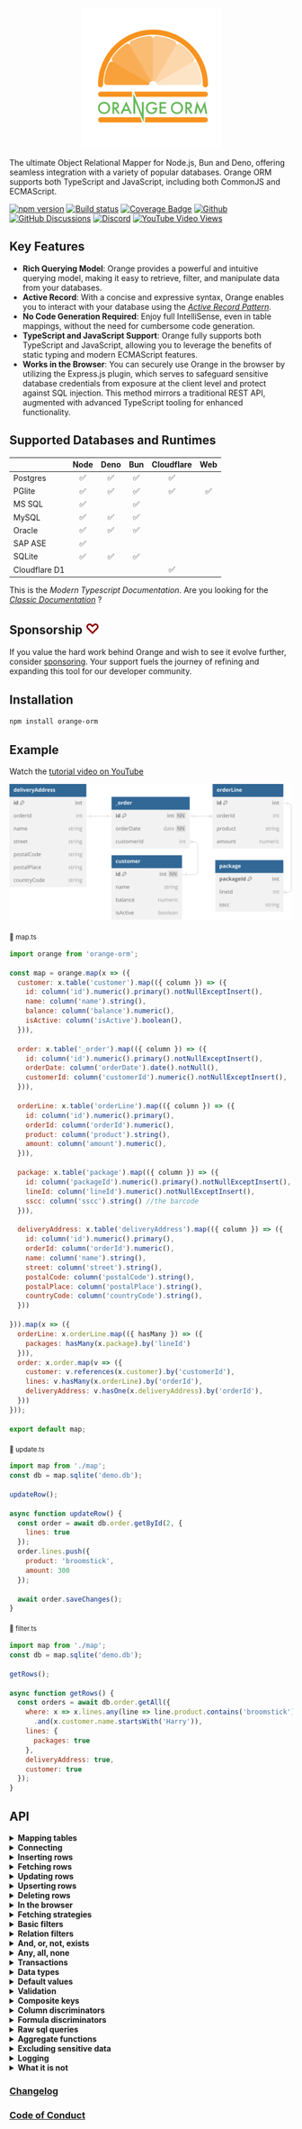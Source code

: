 <div align="center">
<img src="./docs/orange.svg" alt="Orange ORM Logo" width="250"/>
</div>

The ultimate Object Relational Mapper for Node.js, Bun and Deno, offering seamless integration with a variety of popular databases. Orange ORM supports both TypeScript and JavaScript, including both CommonJS and ECMAScript.  

[![npm version](https://img.shields.io/npm/v/orange-orm.svg?style=flat-square)](https://www.npmjs.org/package/orange-orm)
[![Build status](https://github.com/alfateam/orange-orm/actions/workflows/ci.yml/badge.svg?branch=master)](https://github.com/alfateam/orange-orm/actions)
[![Coverage Badge](https://img.shields.io/endpoint?url=https://gist.githubusercontent.com/lroal/1a69422f03da7f8155cf94fe66022452/raw/rdb__heads_master.json)](https://github.com/alfateam/orange-orm/actions)
[![Github](https://img.shields.io/endpoint?url=https://gist.githubusercontent.com/lroal/1ccb2b79abbe0258d636e9b5e4630a1a/raw/rdb__heads_master.json)](https://github.com/alfateam/orange-orm)
[![GitHub Discussions](https://img.shields.io/github/discussions/alfateam/orange-orm)](https://github.com/alfateam/orange-orm/discussions)
[![Discord](https://badgen.net/discord/online-members/QjuEgvQXzd?icon=discord&label=Discord)](https://discord.gg/QjuEgvQXzd)
[![YouTube Video Views](https://img.shields.io/youtube/views/1IwwjPr2lMs)](https://youtu.be/1IwwjPr2lMs)



## Key Features 

- **Rich Querying Model**: Orange provides a powerful and intuitive querying model, making it easy to retrieve, filter, and manipulate data from your databases.
- **Active Record**: With a concise and expressive syntax, Orange enables you to interact with your database using the [*Active Record Pattern*](https://en.wikipedia.org/wiki/Active_record_pattern).
- **No Code Generation Required**: Enjoy full IntelliSense, even in table mappings, without the need for cumbersome code generation.
- **TypeScript and JavaScript Support**: Orange fully supports both TypeScript and JavaScript, allowing you to leverage the benefits of static typing and modern ECMAScript features.
- **Works in the Browser**: You can securely use Orange in the browser by utilizing the Express.js plugin, which serves to safeguard sensitive database credentials from exposure at the client level and protect against SQL injection. This method mirrors a traditional REST API, augmented with advanced TypeScript tooling for enhanced functionality.

## Supported Databases and Runtimes
|               | Node | Deno | Bun |Cloudflare | Web |
| ------------- | :-----: | :-----: | :-----: | :-----: | :-----: | 
| Postgres      | ✅ | ✅ | ✅ | ✅|
| PGlite      | ✅ | ✅ | ✅ | ✅ | ✅
| MS SQL        | ✅ |  | ✅ | |
| MySQL         | ✅ | ✅ | ✅ || 
| Oracle        | ✅ | ✅ | ✅ | |
| SAP ASE       | ✅ |  |  | |
| SQLite        | ✅ | ✅ | ✅ | |
| Cloudflare D1 |  |  |  | ✅|

This is the _Modern Typescript Documentation_. Are you looking for the [_Classic Documentation_](https://github.com/alfateam/orange-orm/blob/master/docs/docs.md) ?

## Sponsorship <span style="font-size: larger; color: darkred;">♡</span>
If you value the hard work behind Orange and wish to see it evolve further, consider [sponsoring](https://github.com/sponsors/lroal). Your support fuels the journey of refining and expanding this tool for our developer community.

## Installation

```bash
npm install orange-orm
```  

## Example
Watch the [tutorial video on YouTube](https://youtu.be/1IwwjPr2lMs)

![Relations diagram](./docs/diagram.svg)  

<sub>📄 map.ts</sub>
```javascript
import orange from 'orange-orm';

const map = orange.map(x => ({
  customer: x.table('customer').map(({ column }) => ({
    id: column('id').numeric().primary().notNullExceptInsert(),
    name: column('name').string(),
    balance: column('balance').numeric(),
    isActive: column('isActive').boolean(),
  })),

  order: x.table('_order').map(({ column }) => ({
    id: column('id').numeric().primary().notNullExceptInsert(),
    orderDate: column('orderDate').date().notNull(),
    customerId: column('customerId').numeric().notNullExceptInsert(),
  })),

  orderLine: x.table('orderLine').map(({ column }) => ({
    id: column('id').numeric().primary(),
    orderId: column('orderId').numeric(),
    product: column('product').string(),
    amount: column('amount').numeric(),
  })),

  package: x.table('package').map(({ column }) => ({
    id: column('packageId').numeric().primary().notNullExceptInsert(),
    lineId: column('lineId').numeric().notNullExceptInsert(),
    sscc: column('sscc').string() //the barcode
  })),

  deliveryAddress: x.table('deliveryAddress').map(({ column }) => ({
    id: column('id').numeric().primary(),
    orderId: column('orderId').numeric(),
    name: column('name').string(),
    street: column('street').string(),
    postalCode: column('postalCode').string(),
    postalPlace: column('postalPlace').string(),
    countryCode: column('countryCode').string(),
  }))

})).map(x => ({
  orderLine: x.orderLine.map(({ hasMany }) => ({
    packages: hasMany(x.package).by('lineId')
  })),
  order: x.order.map(v => ({
    customer: v.references(x.customer).by('customerId'),
    lines: v.hasMany(x.orderLine).by('orderId'),
    deliveryAddress: v.hasOne(x.deliveryAddress).by('orderId'),
  }))
}));

export default map;
```  
<sub>📄 update.ts</sub>

```javascript
import map from './map';
const db = map.sqlite('demo.db');

updateRow();

async function updateRow() {
  const order = await db.order.getById(2, {
    lines: true
  });
  order.lines.push({
    product: 'broomstick',
    amount: 300
  });

  await order.saveChanges();
}

```
<sub>📄 filter.ts</sub>

```javascript
import map from './map';
const db = map.sqlite('demo.db');

getRows();

async function getRows() {
  const orders = await db.order.getAll({
    where: x => x.lines.any(line => line.product.contains('broomstick'))
      .and(x.customer.name.startsWith('Harry')),
    lines: {
      packages: true
    },
    deliveryAddress: true,    
    customer: true
  });  
}

```

## API 

<details id="table-mapping"><summary><strong>Mapping tables</strong></summary>
<p>To define a mapping, you employ the <strong><i>map()</i></strong> method, linking your tables and columns to corresponding object properties. You provide a callback function that engages with a parameter representing a database table.

Each column within your database table is designated by using the <strong><i>column()</i></strong> method, in which you specify its name. This action generates a reference to a column object that enables you to articulate further column properties like its data type or if it serves as a primary key.

Relationships between tables can also be outlined. By using methods like <strong><i>hasOne</i></strong>, <strong><i>hasMany</i></strong>, and <strong><i>references</i></strong>, you can establish connections that reflect the relationships in your data schema. In the example below, an 'order' is linked to a 'customer' reference, a 'deliveryAddress', and multiple 'lines'. The hasMany and hasOne relations represents ownership - the tables 'deliveryAddress' and 'orderLine' are owned by the 'order' table, and therefore, they contain the 'orderId' column referring to their parent table, which is 'order'. The similar relationship exists between orderLine and package - hence the packages are owned by the orderLine. Conversely, the customer table is independent and can exist without any knowledge of the 'order' table. Therefore we say that the order table <i>references</i> the customer table - necessitating the existence of a 'customerId' column in the 'order' table.</p>

<sub>📄 map.ts</sub>
```javascript
import orange from 'orange-orm';

const map = orange.map(x => ({
  customer: x.table('customer').map(({ column }) => ({
    id: column('id').numeric().primary().notNullExceptInsert(),
    name: column('name').string(),
    balance: column('balance').numeric(),
    isActive: column('isActive').boolean(),
  })),

  order: x.table('_order').map(({ column }) => ({
    id: column('id').numeric().primary().notNullExceptInsert(),
    orderDate: column('orderDate').date().notNull(),
    customerId: column('customerId').numeric().notNullExceptInsert(),
  })),

  orderLine: x.table('orderLine').map(({ column }) => ({
    id: column('id').numeric().primary(),
    orderId: column('orderId').numeric(),
    product: column('product').string(),
  })),

  package: x.table('package').map(({ column }) => ({
    id: column('packageId').numeric().primary().notNullExceptInsert(),
    lineId: column('lineId').numeric().notNullExceptInsert(),
    sscc: column('sscc').string() //the barcode
  })),

  deliveryAddress: x.table('deliveryAddress').map(({ column }) => ({
    id: column('id').numeric().primary(),
    orderId: column('orderId').numeric(),
    name: column('name').string(),
    street: column('street').string(),
    postalCode: column('postalCode').string(),
    postalPlace: column('postalPlace').string(),
    countryCode: column('countryCode').string(),
  }))

})).map(x => ({
  orderLine: x.orderLine.map(({ hasMany }) => ({
    packages: hasMany(x.package).by('lineId')
  })),
  order: x.order.map(({ hasOne, hasMany, references }) => ({
    customer: references(x.customer).by('customerId'),
    deliveryAddress: hasOne(x.deliveryAddress).by('orderId'),
    lines: hasMany(x.orderLine).by('orderId')
  }))
}));

export default map;
```
The init.ts script resets our SQLite database. It's worth noting that SQLite databases are represented as single files, which makes them wonderfully straightforward to manage.

At the start of the script, we import our database mapping from the map.ts file. This gives us access to the db object, which we'll use to interact with our SQLite database.

Then, we define a SQL string. This string outlines the structure of our SQLite database. It first specifies to drop existing tables named 'deliveryAddress', 'package', 'orderLine', '_order', and 'customer' if they exist. This ensures we have a clean slate. Then, it dictates how to create these tables anew with the necessary columns and constraints.

Because of a peculiarity in SQLite, which only allows one statement execution at a time, we split this SQL string into separate statements. We do this using the split() method, which breaks up the string at every semicolon.  

<sub>📄 init.ts</sub>
```javascript
import map from './map';
const db = map.sqlite('demo.db');

const sql = `DROP TABLE IF EXISTS deliveryAddress;
DROP TABLE IF EXISTS package;
DROP TABLE IF EXISTS orderLine;
DROP TABLE IF EXISTS _order;
DROP TABLE IF EXISTS customer;

CREATE TABLE customer (
    id INTEGER PRIMARY KEY,
    name TEXT,
    balance NUMERIC,
    isActive INTEGER
);

CREATE TABLE _order (
    id INTEGER PRIMARY KEY,
    orderDate TEXT,
    customerId INTEGER REFERENCES customer
);

CREATE TABLE orderLine (
    id INTEGER PRIMARY KEY,
    orderId INTEGER REFERENCES _order,
    product TEXT,
    amount NUMERIC(10,2)
);

CREATE TABLE package (
    packageId INTEGER PRIMARY KEY,
    lineId INTEGER REFERENCES orderLine,
    sscc TEXT
);

CREATE TABLE deliveryAddress (
    id INTEGER PRIMARY KEY,
    orderId INTEGER REFERENCES _order,
    name TEXT, 
    street TEXT,
    postalCode TEXT,
    postalPlace TEXT,
    countryCode TEXT
)
`;


async function init() {
  const statements = sql.split(';');
  for (let i = 0; i < statements.length; i++) {
    await db.query(statements[i]);
  }
}
export default init;
```
In SQLite, columns with the INTEGER PRIMARY KEY attribute are designed to autoincrement by default. This means that each time a new record is inserted into the table, SQLite automatically produces a numeric key for the id column that is one greater than the largest existing key. This mechanism is particularly handy when you want to create unique identifiers for your table rows without manually entering each id.
</details>

<details><summary><strong>Connecting</strong></summary>

__SQLite__  
When running **Node.js 21 and earlier**, you need to install the `sqlite3` dependency.  
When running Node.js 22 and later, Bun, or Deno,  you don't need it as it is built-in.  
```bash
npm install sqlite3
```  

```javascript
import map from './map';
const db = map.sqlite('demo.db');
// … use the database …

// IMPORTANT for serverless functions:
await db.close();           // closes the client connection
```
__With connection pool__
```bash
npm install sqlite3
```  
```javascript
import map from './map';
const db = map.sqlite('demo.db', { size: 10 });
// … use the pool …

// IMPORTANT for serverless functions:
await pool.close();         // closes all pooled connections
```
__Why close ?__  
In serverless environments (e.g. AWS Lambda, Vercel, Cloudflare Workers) execution contexts are frequently frozen and resumed. Explicitly closing the client or pool ensures that file handles are released promptly and prevents “database locked” errors between invocations.  

__From the browser__  
You can securely use Orange from the browser by utilizing the Express plugin, which serves to safeguard sensitive database credentials from exposure at the client level. This technique bypasses the need to transmit raw SQL queries directly from the client to the server. Instead, it logs method calls initiated by the client, which are later replayed and authenticated on the server. This not only reinforces security by preventing the disclosure of raw SQL queries on the client side but also facilitates a smoother operation. Essentially, this method mirrors a traditional REST API, augmented with advanced TypeScript tooling for enhanced functionality. You can read more about it in the section called [In the browser](#user-content-in-the-browser)  
<sub>📄 server.ts</sub>
```javascript
import map from './map';
import { json } from 'body-parser';
import express from 'express';
import cors from 'cors';

const db = map.sqlite('demo.db');

express().disable('x-powered-by')
  .use(json({ limit: '100mb' }))
  .use(cors())
  //for demonstrational purposes, authentication middleware is not shown here.
  .use('/orange', db.express())
  .listen(3000, () => console.log('Example app listening on port 3000!'));
```

<sub>📄 browser.ts</sub>
```javascript
import map from './map';

const db = map.http('http://localhost:3000/orange');
```

__MySQL__
```bash
$ npm install mysql2
```  
```javascript
import map from './map';
const db = map.mysql('mysql://test:test@mysql/test');
```


__MS SQL__
```bash
npm install tedious
```  
```javascript
import map from './map';
const db = map.mssql({
          server: 'mssql',
          options: {
            encrypt: false,
            database: 'test'
          },
          authentication: {
            type: 'default',
            options: {
              userName: 'sa',
              password: 'P@assword123',
            }
          }
        });
```

__PostgreSQL__  
With Bun, you don't need to install the `pg` package as PostgreSQL support is built-in.
```bash
npm install pg
```  
```javascript
import map from './map';
const db = map.postgres('postgres://postgres:postgres@postgres/postgres');
```
With schema
```javascript
import map from './map';
const db = map.postgres('postgres://postgres:postgres@postgres/postgres?search_path=custom');
```
__PGlite__  
```bash
npm install @electric-sql/pglite
```  
In this example we use the in-memory Postgres.  
Read more about [PGLite connection configs](https://pglite.dev/docs/).  
```javascript
import map from './map';
const db = map.pglite( /* config? : PGliteOptions */);
```
__Cloudflare D1__  
<sub>📄 wrangler.toml</sub>  
```toml
name = "d1-tutorial"
main = "src/index.ts"
compatibility_date = "2025-02-04"

# Bind a D1 database. D1 is Cloudflare’s native serverless SQL database.
# Docs: https://developers.cloudflare.com/workers/wrangler/configuration/#d1-databases
[[d1_databases]]
binding = "DB"
database_name = "<your-name-for-the-database>"
database_id = "<your-guid-for-the-database>"
```

<sub>📄 src/index.ts</sub>  
```javascript
import map from './map';

export interface Env {
  // Must match the binding name in wrangler.toml  
  DB: D1Database;
}

export default {
  async fetch(request, env): Promise<Response> {
    const db = map.d1(env.DB);
    const customers = await db.customer.getAll();
    return Response.json(customers);
  },
} satisfies ExportedHandler<Env>;
```
__Oracle__
```bash
npm install oracledb
```  
```javascript
import map from './map';
const db = map.oracle({
  user: 'sys',
  password: 'P@assword123',
  connectString: 'oracle/XE',
  privilege: 2
});
```
__SAP Adaptive Server__  
Even though msnodesqlv8 was developed for MS SQL, it also works for SAP ASE as it is ODBC compliant.  
```bash
npm install msnodesqlv8
```  
```javascript
import { fileURLToPath } from 'url';
import { dirname } from 'path';
import map from './map';

const __filename = fileURLToPath(import.meta.url);
const __dirname = dirname(__filename);
//download odbc driver from sap web pages
const db = map.sap(`Driver=${__dirname}/libsybdrvodb.so;SERVER=sapase;Port=5000;UID=sa;PWD=sybase;DATABASE=test`);

```

</details>

<details id="inserting-rows"><summary><strong>Inserting rows</strong></summary>

<p>In the code below, we initially import the table-mapping feature "map.ts" and the setup script "init.ts", both of which were defined in the preceding step. The setup script executes a raw query that creates the necessary tables. Subsequently, we insert two customers, named "George" and "Harry", into the customer table, and this is achieved through calling "db.customer.insert".

Next, we insert an array of two orders in the order table. Each order contains an orderDate, customer information, deliveryAddress, and lines for the order items. We use the customer constants "george" and "harry" from previous inserts. Observe that we don't pass in any primary keys. This is because all tables here have autoincremental keys. The second argument to "db.order.insert" specifies a fetching strategy. This fetching strategy plays a critical role in determining the depth of the data retrieved from the database after insertion. The fetching strategy specifies which associated data should be retrieved and included in the resulting orders object. In this case, the fetching strategy instructs the database to retrieve the customer, deliveryAddress, and lines for each order.

Without a fetching strategy, "db.order.insert" would only return the root level of each order. In that case you would only get the id, orderDate, and customerId for each order.</p>

```javascript
import map from './map';
const db = map.sqlite('demo.db');
import init from './init';

insertRows();

async function insertRows() {
  await init();

  const george = await db.customer.insert({
    name: 'George',
    balance: 177,
    isActive: true
  });

  const harry = await db.customer.insert({
    name: 'Harry',
    balance: 200,
    isActive: true
  });

  const orders = await db.order.insert([
    {
      orderDate: new Date(2022, 0, 11, 9, 24, 47),
      customer: george,
      deliveryAddress: {
        name: 'George',
        street: 'Node street 1',
        postalCode: '7059',
        postalPlace: 'Jakobsli',
        countryCode: 'NO'
      },
      lines: [
        { product: 'Bicycle', amount: 250 },
        { product: 'Small guitar', amount: 150 }
      ]
    },
    {
      customer: harry,
      orderDate: new Date(2021, 0, 11, 12, 22, 45),
      deliveryAddress: {
        name: 'Harry Potter',
        street: '4 Privet Drive, Little Whinging',
        postalCode: 'GU4',
        postalPlace: 'Surrey',
        countryCode: 'UK'
      },
      lines: [
        { product: 'Magic wand', amount: 300 }
      ]
    }
  ], {customer: true, deliveryAddress: true, lines: true}); //fetching strategy
}
```

__Conflict resolution__  
By default, the strategy for inserting rows is set to an optimistic approach. In this case, if a row is being inserted with an already existing primary key, the database raises an exception.

Currently, there are three concurrency strategies:
- <strong>`optimistic`</strong> Raises an exception if another row was already inserted on that primary key.
- <strong>`overwrite`</strong> Overwrites the property, regardless of changes by others.
- <strong>`skipOnConflict`</strong> Silently avoids updating the property if another user has modified it in the interim.

The <strong>concurrency</strong> option can be set either for the whole table or individually for each column. In the example below, we've set the concurrency strategy on <strong>vendor</strong> table to <strong>overwrite</strong> except for the column <strong>balance</strong> which uses the <strong>skipOnConflict</strong> strategy.  In this particular case, a row with <strong>id: 1</strong> already exists, the <strong>name</strong> and <strong>isActive</strong> fields will be overwritten, but the balance will remain the same as in the original record, demonstrating the effectiveness of combining multiple <strong>concurrency</strong> strategies.

```javascript
import map from './map';
const db = map.sqlite('demo.db');

insertRows();

async function insertRows() {

  db2 = db({
    vendor: {
      balance: {
        concurrency: 'skipOnConflict'
      },
      concurrency: 'overwrite'
    }
  });

  await db2.vendor.insert({
    id: 1,
    name: 'John',
    balance: 100,
    isActive: true
  });

  //this will overwrite all fields but balance
  const george = await db2.vendor.insert({
    id: 1,
    name: 'George',
    balance: 177,
        isActive: false
  });
  console.dir(george, {depth: Infinity});
  // {
  //   id: 1,
  //   name: 'George',
  //   balance: 100,
  //   isActive: false
  // }
}
```

</details>

<details><summary><strong>Fetching rows</strong></summary>
<p>Orange has a rich querying model. As you navigate through, you'll learn about the various methods available to retrieve data from your tables, whether you want to fetch all rows, many rows with specific criteria, or a single row based on a primary key.  

The fetching strategy in Orange is optional, and its use is influenced by your specific needs. You can define the fetching strategy either on the table level or the column level. This granularity gives you the freedom to decide how much related data you want to pull along with your primary request.</p>

__All rows__

```javascript
import map from './map';
const db = map.sqlite('demo.db');

getRows();

async function getRows() {
  const orders = await db.order.getAll({
    customer: true, 
    deliveryAddress: true, 
    lines: {
      packages: true
    }
  });
}
```
__Limit, offset and order by__  
This script demonstrates how to fetch orders with customer, lines, packages and deliveryAddress, limiting the results to 10, skipping the first row, and sorting the data based on the orderDate in descending order followed by id. The lines are sorted by product.  

```javascript
import map from './map';
const db = map.sqlite('demo.db');

getRows();

async function getRows() {
  const orders = await db.order.getAll({
    offset: 1,
    orderBy: ['orderDate desc', 'id'],
    limit: 10,
    customer: true, 
    deliveryAddress: true, 
    lines: {
      packages: true,
      orderBy: 'product'
    },
  });
}
```
<a name="aggregate-results">  </a>
__With aggregated results__  
You can count records and aggregate numerical columns. 
The following operators are supported:
- count
- sum
- min 
- max  
- avg  

You can also elevate associated data to a parent level for easier access. In the example below, <i>balance</i> of the customer is elevated to the root level.

```javascript
import map from './map';
const db = map.sqlite('demo.db');

getRows();

async function getRows() {
  const orders = await db.order.getAll({
    numberOfLines: x => x.count(x => x.lines.id),
    totalAmount: x => x.sum(x => lines.amount),
    balance: x => x.customer.balance
  });
}
```

__Many rows filtered__

```javascript
import map from './map';
const db = map.sqlite('demo.db');

getRows();

async function getRows() {
  const orders = await db.order.getAll({
    where: x => x.lines.any(line => line.product.contains('i'))
      .and(x.customer.balance.greaterThan(180)),
    customer: true, 
    deliveryAddress: true, 
    lines: true
  });
}
```
You can also use the alternative syntax for the `where-filter`. This way, the filter can be constructed independently from the fetching strategy. Keep in mind that you must use the `getMany` method instead of the `getAll` method.  
It is also possible to combine `where-filter` with the independent filter when using the `getMany` method.  
```javascript
async function getRows() {
  const filter = db.order.lines.any(line => line.product.contains('i'))
                 .and(db.order.customer.balance.greaterThan(180));
  const orders = await db.order.getMany(filter, {
    //where: x => ... can be combined as well
    customer: true, 
    deliveryAddress: true, 
    lines: true
  });
}
```

__Single row filtered__

```javascript
import map from './map';
const db = map.sqlite('demo.db');

getRows();

async function getRows() {
  const order = await db.order.getOne(undefined /* optional filter */, {
    where: x => x.customer(customer => customer.isActive.eq(true)
                 .and(customer.startsWith('Harr'))),
    customer: true, 
    deliveryAddress: true, 
    lines: true
  });
}
```
You can use also the alternative syntax for the `where-filter`. This way, the filter can be constructed independently from the fetching strategy.    
It is also possible to combine `where-filter` with the independent filter when using the `getOne` method.  
```javascript
async function getRows() {
  const filter = db.order.customer(customer => customer.isActive.eq(true)
                 .and(customer.startsWith('Harr')));
                 //equivalent, but creates slighly different sql:
                 // const filter = db.order.customer.isActive.eq(true).and(db.order.customer.startsWith('Harr'));
  const order = await db.order.getOne(filter, {
    customer: true, 
    deliveryAddress: true, 
    lines: true
  });
}
```

__Single row by primary key__

```javascript
import map from './map';
const db = map.sqlite('demo.db');

getRows();

async function getRows() {
  const order = await db.order.getById(1, {
    customer: true, 
    deliveryAddress: true, 
    lines: true
  });
}
```

__Many rows by primary key__

```javascript
import map from './map';
const db = map.sqlite('demo.db');

getRows();

async function getRows() {
  const orders = await db.order.getMany([
      {id: 1},
      {id: 2}
    ], 
    {
      customer: true, 
      deliveryAddress: true, 
      lines: true
  });
}
```
</details>  

<details id="updating-rows"><summary><strong>Updating rows</strong></summary>
<p>To update rows, modify the property values and invoke the method <strong><i>saveChanges()</i></strong>. The function updates only the modified columns, not the entire row. Rows in child relations can also be updated as long as the parent order <i>owns</i> the child tables. In our illustration, the <strong>order</strong> table owns both the <strong>deliveryAddress</strong> and the <strong>lines</strong> tables because they're part of a <i>hasOne/hasMany relationship</i>. Contrastingly, the <strong>customer</strong> is part of a <i>reference relationship</i> and thus can't be updated here. But you can detach the reference to the customer by assigning it to null or undefined. (Setting order.customerId to null or undefined achieves the same result.)</p>

__Updating a single row__

```javascript
import map from './map';
const db = map.sqlite('demo.db');

update();

async function update() {
  const order = await db.order.getById(1, {
    customer: true, 
    deliveryAddress: true, 
    lines: true
  });

  order.orderDate = new Date();
  order.deliveryAddress = null;
  order.lines.push({product: 'Cloak of invisibility', amount: 600});

  await order.saveChanges();
}
```
__Updating many rows__

```javascript
import map from './map';
const db = map.sqlite('demo.db');

update();

async function update() {
  let orders = await db.order.getAll({
    orderBy: 'id',
    lines: true, 
    deliveryAddress: true, 
    customer: true
  });

  orders[0].orderDate = new Date();
  orders[0].deliveryAddress.street = 'Node street 2';
  orders[0].lines[1].product = 'Big guitar';

  orders[1].orderDate = '2023-07-14T12:00:00'; //iso-string is allowed
  orders[1].deliveryAddress = null;
  orders[1].customer = null;
  orders[1].lines.push({product: 'Cloak of invisibility', amount: 600});

  await orders.saveChanges();
}
```
__Selective updates__  
The update method is ideal for updating specific columns and relationships across one or multiple rows. You must provide a where filter to specify which rows to target. If you include a fetching strategy, the affected rows and their related data will be returned; otherwise, no data is returned.

```javascript
import map from './map';
const db = map.sqlite('demo.db');

update();

async function update() {

  const propsToBeModified = {
    orderDate: new Date(),
    customerId: 2,
    lines: [
      { id: 1, product: 'Bicycle', amount: 250 }, //already existing line
      { id: 2, product: 'Small guitar', amount: 150 }, //already existing line
      { product: 'Piano', amount: 800 } //the new line to be inserted
    ]
  };

  const strategy = {customer: true, deliveryAddress: true, lines: true};
  const orders = await db.order.update(propsToBeModified, { where: x => x.id.eq(1) }, strategy);
}
```
__Replacing a row from JSON__  
The replace method is suitable when a complete overwrite is required from a JSON object - typically in a REST API. However, it's important to consider that this method replaces the entire row and it's children, which might not always be desirable in a multi-user environment.

```javascript
import map from './map';
const db = map.sqlite('demo.db');

replace();

async function replace() {

  const modified = {
    id: 1,
    orderDate: '2023-07-14T12:00:00',
    customer: {
      id: 2
    },
    deliveryAddress: {
      name: 'Roger', //modified name
      street: 'Node street 1',
      postalCode: '7059',
      postalPlace: 'Jakobsli',
      countryCode: 'NO'
    },
    lines: [
      { id: 1, product: 'Bicycle', amount: 250 },
      { id: 2, product: 'Small guitar', amount: 150 },
      { product: 'Piano', amount: 800 } //the new line to be inserted
    ]
  };

  const order = await db.order.replace(modified, {customer: true, deliveryAddress: true, lines: true});
}
```
__Partially updating from JSON__  
 The updateChanges method applies a partial update based on difference between original and modified row. It is often preferable because it minimizes the risk of unintentionally overwriting data that may have been altered by other users in the meantime. To do so, you need to pass in the original row object before modification as well.

```javascript
import map from './map';
const db = map.sqlite('demo.db');

update();

async function update() {

  const original = {
    id: 1,
    orderDate: '2023-07-14T12:00:00',
    customer: {
      id: 2
    },
    deliveryAddress: {
      id: 1,
      name: 'George',
      street: 'Node street 1',
      postalCode: '7059',
      postalPlace: 'Jakobsli',
      countryCode: 'NO'
    },
    lines: [
      { id: 1, product: 'Bicycle', amount: 250 },
      { id: 2, product: 'Small guitar', amount: 150 }
    ]
  };

  const modified = JSON.parse(JSON.stringify(original));
  modified.deliveryAddress.name = 'Roger';
  modified.lines.push({ product: 'Piano', amount: 800 });

  const order = await db.order.updateChanges(modified, original, { customer: true, deliveryAddress: true, lines: true });
}
```
__Conflict resolution__  
Rows get updated using an <i id="conflicts">optimistic</i> concurrency approach by default. This means if a property being edited was meanwhile altered, an exception is raised, indicating the row was modified by a different user. You can change the concurrency strategy either at the table or column level.

Currently, there are three concurrency strategies:
- <strong>`optimistic`</strong> Raises an exception if another user changes the property during an update.
- <strong>`overwrite`</strong> Overwrites the property, regardless of changes by others.
- <strong>`skipOnConflict`</strong> Silently avoids updating the property if another user has modified it in the interim.

In the example below, we've set the concurrency strategy for orderDate to 'overwrite'. This implies that if other users modify orderDate while you're making changes, their updates will be overwritten.

```javascript
import map from './map';
const db = map.sqlite('demo.db');

update();

async function update() {
  const order = await db.order.getById(1, {
    customer: true, 
    deliveryAddress: true, 
    lines: true
  });

  order.orderDate = new Date();
  order.deliveryAddress = null;
  order.lines.push({product: 'Cloak of invisibility',  amount: 600});

  await order.saveChanges( {
    orderDate: {
      concurrency: 'overwrite'
  }});
}
```
</details>  

<details id="upserting-rows"><summary><strong>Upserting rows</strong></summary>
It is possible to perform 'upserts' by taking advantage of the 'overwrite' strategy.

Currently, there are three concurrency strategies:
- <strong>`optimistic`</strong> Raises an exception if another row was already inserted on that primary key.
- <strong>`overwrite`</strong> Overwrites the property, regardless of changes by others.
- <strong>`skipOnConflict`</strong> Silently avoids updating the property if another user has modified it in the interim.

The <strong>concurrency</strong> option can be set either for the whole table or individually for each column. In the example below, we've set the concurrency strategy on <strong>vendor</strong> table to <strong>overwrite</strong> except for the column <strong>balance</strong> which uses the <strong>skipOnConflict</strong> strategy.  In this particular case, a row with <strong>id: 1</strong> already exists, the <strong>name</strong> and <strong>isActive</strong> fields will be overwritten, but the balance will remain the same as in the original record, demonstrating the effectiveness of combining multiple <strong>concurrency</strong> strategies.

```javascript
import map from './map';
const db = map.sqlite('demo.db');

insertRows();

async function insertRows() {

  db2 = db({
    vendor: {
      balance: {
        concurrency: 'skipOnConflict'
      },
      concurrency: 'overwrite'
    }
  });

  await db2.vendor.insert({
    id: 1,
    name: 'John',
    balance: 100,
    isActive: true
  });

  //this will overwrite all fields but balance
  const george = await db2.vendor.insert({
    id: 1,
    name: 'George',
    balance: 177,
        isActive: false
  });
  console.dir(george, {depth: Infinity});
  // {
  //   id: 1,
  //   name: 'George',
  //   balance: 100,
  //   isActive: false
  // }
}
```

</details>


<details><summary><strong>Deleting rows</strong></summary>
<p>Rows in owner tables cascade deletes to their child tables. In essence, if a table has ownership over other tables through <strong><i>hasOne</i></strong> and <strong><i>hasMany</i></strong> relationships, removing a record from the parent table also removes its corresponding records in its child tables. This approach safeguards against leaving orphaned records and upholds data integrity. On the contrary, tables that are merely referenced, through <strong><i>reference relationships </i></strong> , remain unaffected upon deletions. For a deeper dive into these relationships and behaviors, refer to the section on <a href="#user-content-table-mapping">Mapping tables</a>.</p>

__Deleting a single row__
```javascript
import map from './map';
const db = map.sqlite('demo.db');

deleteRow();

async function deleteRow() {    
  const order = await db.order.getById(1);

  await order.delete();
  //will also delete deliveryAddress and lines
  //but not customer
}
```
__Deleting a row in an array__  
A common workflow involves retrieving multiple rows, followed by the need to delete a specific row from an array. This operation is straightforward to do with Orange, which allow for the updating, inserting, and deleting of multiple rows in a single transaction. To modify the array, simply add, update, or remove elements, and then invoke the saveChanges() method on the array to persist the changes.

```javascript
import map from './map';
const db = map.sqlite('demo.db');

updateInsertDelete();

async function updateInsertDelete() {    
  const orders = await db.order.getAll({
    customer: true, 
    deliveryAddress: true, 
    lines: true
  });

  //will add line to the first order
  orders[0].lines.push({
    product: 'secret weapon',
    amount: 355
  });
  
  //will delete second row
  orders.splice(1, 1);

  //will insert a new order with lines, deliveryAddress and set customerId
  orders.push({
    orderDate: new Date(2022, 0, 11, 9, 24, 47),
    customer: {
      id: 1
    },
    deliveryAddress: {
      name: 'George',
      street: 'Node street 1',
      postalCode: '7059',
      postalPlace: 'Jakobsli',
      countryCode: 'NO'
    },
    lines: [
      { product: 'Magic tent', amount: 349 }
    ]
  });

  await orders.saveChanges();

}
```

__Deleting many rows__

```javascript
import map from './map';
const db = map.sqlite('demo.db');

deleteRows();

async function deleteRows() {  
  let orders = await db.order.getAll({
    where: x => x.customer.name.eq('George')
  });

  await orders.delete();
}
```
__Deleting with concurrency__  
Concurrent operations can lead to conflicts. When you still want to proceed with the deletion regardless of potential interim changes, the 'overwrite' concurrency strategy can be used. This example demonstrates deleting rows even if the "delivery address" has been modified in the meantime. You can read more about concurrency strategies in <a href="#user-content-updating-rows">Updating rows</a>.   
```javascript
import map from './map';
const db = map.sqlite('demo.db');

deleteRows();

async function deleteRows() {
  let orders = await db.order.getAll({
    where: x => x.deliveryAddress.name.eq('George'),
    customer: true, 
    deliveryAddress: true, 
    lines: true
  });

  await orders.delete({
    deliveryAddress: {
      concurrency: 'overwrite'
    }
  });
}
```
__Batch delete__

When removing a large number of records based on a certain condition, batch deletion can be efficient.   

However, it's worth noting that batch deletes don't follow the cascade delete behavior by default. To achieve cascading in batch deletes, you must explicitly call the deleteCascade method.  

```javascript
import map from './map';
const db = map.sqlite('demo.db');

deleteRows();

async function deleteRows() {
  const filter = db.order.deliveryAddress.name.eq('George');
  await db.order.delete(filter);
}
```
__Batch delete cascade__

When deleting records, sometimes associated data in related tables also needs to be removed. This cascade delete helps maintain database integrity.  

```javascript
import map from './map';
const db = map.sqlite('demo.db');

deleteRows();

async function deleteRows() {
  const filter = db.order.deliveryAddress.name.eq('George');
  await db.order.deleteCascade(filter);
}
```
__Batch delete by primary key__

For efficiency, you can also delete records directly if you know their primary keys.  

```javascript
import map from './map';
const db = map.sqlite('demo.db');

deleteRows();

async function deleteRows() {
  db.customer.delete([{id: 1}, {id: 2}]);
}
```
</details>

<details id="in-the-browser"><summary><strong>In the browser</strong></summary>
<p>You can use <strong><i>Orange</i></strong> in the browser by using the adapter for Express. Instead of sending raw SQL queries from the client to the server, this approach records the method calls in the client. These method calls are then replayed at the server, ensuring a higher level of security by not exposing raw SQL on the client side.  
Raw sql queries, raw sql filters and transactions are disabled at the http client due to security reasons.  If you would like Orange to support other web frameworks, like nestJs, fastify, etc, please let me know.</p>

<sub>📄 server.ts</sub>
```javascript
import map from './map';
import { json } from 'body-parser';
import express from 'express';
import cors from 'cors';

const db = map.sqlite('demo.db');

express().disable('x-powered-by')
  .use(json({ limit: '100mb' }))
  .use(cors())
  //for demonstrational purposes, authentication middleware is not shown here.
  .use('/orange', db.express())
  .listen(3000, () => console.log('Example app listening on port 3000!'));
```

<sub>📄 browser.ts</sub>
```javascript
import map from './map';

const db = map.http('http://localhost:3000/orange');

updateRows();

async function updateRows() {
  const order = await db.order.getOne(undefined, {
    where: x => x.lines.any(line => line.product.startsWith('Magic wand'))
      .and(x.customer.name.startsWith('Harry'),
    lines: true
  });
  
  order.lines.push({
    product: 'broomstick',
    amount: 300,
  });

  await order.saveChanges();
}

```

__Interceptors and base filter__

In the next setup, axios interceptors are employed on the client side to add an Authorization header of requests. Meanwhile, on the server side, an Express middleware (validateToken) is utilized to ensure the presence of the Authorization header, while a base filter is applied on the order table to filter incoming requests based on the customerId extracted from this header. This combined approach enhances security by ensuring that users can only access data relevant to their authorization level and that every request is accompanied by a token. In real-world applications, it's advisable to use a more comprehensive token system and expand error handling to manage a wider range of potential issues.  
One notable side effect compared to the previous example, is that only the order table is exposed for interaction, while all other potential tables in the database remain shielded from direct client access (except for related tables). If you want to expose a table without a baseFilter, just set the tableName to an empty object.    

<sub>📄 server.ts</sub>

```javascript
import map from './map';
import { json } from 'body-parser';
import express from 'express';
import cors from 'cors';

const db = map.sqlite('demo.db');

express().disable('x-powered-by')
  .use(json({ limit: '100mb' }))
  .use(cors())
  .use('/orange', validateToken)
  .use('/orange', db.express({
    order: {
      baseFilter: (db, req, _res) => {
        const customerId = Number.parseInt(req.headers.authorization.split(' ')[1]); //Bearer 2
        return db.order.customerId.eq(Number.parseInt(customerId));
      }
    }
  }))
  .listen(3000, () => console.log('Example app listening on port 3000!'));

function validateToken(req, res, next) {
  // For demo purposes, we're just checking against existence of authorization header
  // In a real-world scenario, this would be a dangerous approach because it bypasses signature validation
  const authHeader = req.headers.authorization;
  if (authHeader)
    return next();
  else
    return res.status(401).json({ error: 'Authorization header missing' });
}
```

<sub>📄 browser.ts</sub>

```javascript
import map from './map';

const db = map.http('http://localhost:3000/orange');

updateRows();

async function updateRows() {
  
  db.interceptors.request.use((config) => {
    // For demo purposes, we're just adding hardcoded token
    // In a real-world scenario, use a proper JSON web token
    config.headers.Authorization = 'Bearer 2' //customerId
    return config;
  });

  db.interceptors.response.use(
    response => response, 
    (error) => {
      if (error.response && error.response.status === 401) {
        console.dir('Unauthorized, dispatch a login action');
        //redirectToLogin();
      }
      return Promise.reject(error);
    }
  );

  const order = await db.order.getOne(undefined, {
    where: x => x.lines.any(line => line.product.startsWith('Magic wand'))
      .and(db.order.customer.name.startsWith('Harry')),
    lines: true
  });
  
  order.lines.push({
    product: 'broomstick',
    amount: 300
  });

  await order.saveChanges();

}

```
</details>

<details id="fetching-strategies"><summary><strong>Fetching strategies</strong></summary>
<p>Efficient data retrieval is crucial for the performance and scalability of applications. The fetching strategy gives you the freedom to decide how much related data you want to pull along with your primary request. Below are examples of common fetching strategies, including fetching entire relations and subsets of columns. When no fetching strategy is present, it will fetch all columns without its relations.<p>


__Including a relation__  
This example fetches orders and their corresponding delivery addresses, including all columns from both entities.

```javascript
import map from './map';
const db = map.sqlite('demo.db');

getRows();

async function getRows() {
  const rows = await db.order.getAll({
    deliveryAddress: true 
  });  
}
```

__Including a subset of columns__  
In scenarios where only specific fields are required, you can specify a subset of columns to include. In the example below, orderDate is explicitly excluded, so all other columns in the order table are included by default. For the deliveryAddress relation, only countryCode and name are included, excluding all other columns. If you have a mix of explicitly included and excluded columns, all other columns will be excluded from that table.

```javascript
import map from './map';
const db = map.sqlite('demo.db');

getRows();

async function getRows() {
  const rows = await db.order.getAll({
    orderDate: false,
    deliveryAddress: {
      countryCode: true,
      name: true
    } 
  });  
}
```

</details>

<details id="basic-filters"><summary><strong>Basic filters</strong></summary>
<p>Filters are a versatile tool for both data retrieval and bulk deletions. They allow for precise targeting of records based on specific criteria and can be combined with operators like <i>any</i> and <i>exists</i> and even raw sql for more nuanced control. Filters can also be nested to any depth, enabling complex queries that can efficiently manage and manipulate large datasets. This dual functionality enhances database management by ensuring data relevance and optimizing performance.</p>


__Equal__  
```javascript
import map from './map';
const db = map.sqlite('demo.db');

getRows();

async function getRows() {
  const rows = await db.customer.getAll({
    where x => x.name.equal('Harry')
  });
}
```
__Not equal__  
```javascript
import map from './map';
const db = map.sqlite('demo.db');

getRows();

async function getRows() {
  const rows = await db.customer.getAll({
    where x => x.name.notEqual('Harry')
  });
}
```
__Contains__  
```javascript
import map from './map';
const db = map.sqlite('demo.db');

getRows();

async function getRows() {
  const rows = await db.customer.getAll({
    where: x => x.name.contains('arr')
  });
}
```
__Starts with__  
```javascript
import map from './map';
const db = map.sqlite('demo.db');

getRows();

async function getRows() {
  const filter = db.customer.name.startsWith('Harr');

  const rows = await db.customer.getAll({
    where: x => x.name.startsWith('Harr')
  });
}
```
__Ends with__  
```javascript
import map from './map';
const db = map.sqlite('demo.db');

getRows();

async function getRows() {
  const rows = await db.customer.getAll({
    where: x => x.name.endsWith('arry')
  });
}
```
__Greater than__  
```javascript
import map from './map';
const db = map.sqlite('demo.db');

getRows();

async function getRows() {
  const rows = await db.order.getAll({
    where: x => x.orderDate.greaterThan('2023-07-14T12:00:00')
  });
}
```
__Greater than or equal__  
```javascript
import map from './map';
const db = map.sqlite('demo.db');

getRows();

async function getRows() {
  const rows = await db.order.getAll({
    where: x => x.orderDate.greaterThanOrEqual('2023-07-14T12:00:00')
  });
}
```
__Less than__  
```javascript
import map from './map';
const db = map.sqlite('demo.db');

getRows();

async function getRows() {
  const rows = await db.order.getAll({
    where: x => x.orderDate.lessThan('2023-07-14T12:00:00')
  });
}
```
__Less than or equal__  
```javascript
import map from './map';
const db = map.sqlite('demo.db');

getRows();

async function getRows() {
  const rows = await db.order.getAll({
    where: x => x.orderDate.lessThanOrEqual('2023-07-14T12:00:00')
  });
}
```
__Between__  
```javascript
import map from './map';
const db = map.sqlite('demo.db');

getRows();

async function getRows() {
  const rows = await db.order.getAll({
    where: x => x.orderDate.between('2023-07-14T12:00:00', '2024-07-14T12:00:00')
  });
}
```
__In__  
```javascript
import map from './map';
const db = map.sqlite('demo.db');

getRows();

async function getRows() {
  const rows = await db.order.getAll({
    where: x => x.customer.name.in('George', 'Harry')
  });

}
```
__Raw sql filter__  
You can use the raw SQL filter alone or in combination with a regular filter. 
Here the raw filter queries for customer with name ending with "arry". The composite filter combines the raw SQL filter and a regular filter that checks for a customer balance greater than 100. It is important to note that due to security precautions aimed at preventing SQL injection attacks, using raw SQL filters directly via browser inputs is not allowed. Attempting to do so will result in an HTTP status 403 (Forbidden) being returned.
 
```javascript
import map from './map';
const db = map.sqlite('demo.db');

getRows();

async function getRows() {
  const rawFilter = {
    sql: 'name like ?',
    parameters: ['%arry']
  };                 
  
  const rowsWithRaw = await db.customer.getAll({
    where: () => rawFilter
  });

  const rowsWithCombined = await db.customer.getAll({
    where: x => x.balance.greaterThan(100).and(rawFilter)
  });  
}
```

</details>

<details id="filtering-relations"><summary><strong>Relation filters</strong></summary>
<p>Relation filters offer a dynamic approach to selectively include or exclude related data based on specific criteria. In the provided example, all orders are retrieved, yet it filters the order lines to only include those that feature products with "broomstick" in their description.  By setting deliveryAddress and customer to true, we also ensure the inclusion of these related entities in our result set.</p>

```javascript
import map from './map';
const db = map.sqlite('demo.db');

getRows();

async function getRows() {
  const orders = await db.order.getAll({
    lines: {
      where: x => x.product.contains('broomstick')
    },
    deliveryAddress: true,
    customer: true
  });
}
```
</details>

<details id="logical-filters"><summary><strong>And, or, not, exists</strong></summary>
<p>These operators serve as the backbone for constructing complex queries that allow for more granular control over the data fetched from the database. The examples provided below are self-explanatory for anyone familiar with basic programming concepts and database operations. The design philosophy underscores the importance of clear, readable code that doesn't sacrifice power for simplicity.</p>

__And__  
```javascript
import map from './map';
const db = map.sqlite('demo.db');

getRows();

async function getRows() {
  const rows = await db.order.getAll({
    where: x => x.customer.name.equal('Harry')
      .and(x.orderDate.greaterThan('2023-07-14T12:00:00'))
  });  
}
```
__Or__  
```javascript
import map from './map';
const db = map.sqlite('demo.db');

getRows();

async function getRows() {

  const rows = await db.order.getAll({
    where: y => y.customer( x => x.name.equal('George')
      .or(x.name.equal('Harry')))
  });  
}
```
__Not__  
```javascript
import map from './map';
const db = map.sqlite('demo.db');

getRows();

async function getRows() {
  //Neither George nor Harry
  const rows = await db.order.getAll({
    where: y => y.customer(x => x.name.equal('George')
        .or(x.name.equal('Harry')))
      .not()
  });  
}
```
__Exists__  
```javascript
import map from './map';
const db = map.sqlite('demo.db');

getRows();

async function getRows() {
  const rows = await db.order.getAll({
    where: x => x.deliveryAddress.exists()
  });  
}
```

</details>

<details id="any-filters"><summary><strong>Any, all, none</strong></summary>
<p>These operators are used in scenarios involving relationships within database records.</p>


__Any__  
The <i>any</i> operator is employed when the objective is to find records where at least one item in a collection meets the specified criteria.
```javascript
import map from './map';
const db = map.sqlite('demo.db');

getRows();

async function getRows() {
  const rows = await db.order.getAll({
    where: y => y.lines.any(x => x.product.contains('guitar'))
    //equivalent syntax:
    //where: x => x.lines.product.contains('guitar')
  });  
}
```
__All__  
Conversely, the <i>all</i> operator ensures that every item in a collection adheres to the defined condition.
```javascript
import map from './map';
const db = map.sqlite('demo.db');

getRows();

async function getRows() {
  const rows = await db.order.getAll({
    where: y => y.lines.all(x => x.product.contains('a'))
  });  
}
```
__None__  
The <i>none</i> operator, as the name suggests, is used to select records where not a single item in a collection meets the condition. 
```javascript
import map from './map';
const db = map.sqlite('demo.db');

getRows();

async function getRows() {
  const rows = await db.order.getAll({
    where: y => y.lines.none(x => x.product.equal('Magic wand'))
  });  
}
```

</details>

<details><summary><strong>Transactions</strong></summary>
<p>We initiate a database transaction using db.transaction.
Within the transaction, a customer is retrieved and its balance updated using the tx object to ensure operations are transactional.
An error is deliberately thrown to demonstrate a rollback, ensuring all previous changes within the transaction are reverted.
Always use the provided tx object for operations within the transaction to maintain data integrity.</p>
<p>(NOTE: Transactions are not supported for Cloudflare D1)</p>


```javascript
import map from './map';
const db = map.sqlite('demo.db');

execute();

async function execute() {
  await db.transaction(async tx => {
    const customer = await tx.customer.getById(1);
      customer.balance = 100;
      await customer.saveChanges();
      throw new Error('This will rollback');
  });
}

```

</details>

<details><summary><strong>Data types</strong></summary>
<p>Orange is database agnostic - meaning it can work with multiple database systems without being specifically tied to any one of them. When the ORM behaves consistently across various databases, developers don't need to remember specific quirks or differences when switching between databases. They can rely on the ORM to provide the same mapping behavior, which reduces the cognitive load and potential for errors. There are currently 8 column types in Orange:</p>

- **`string`** maps to VARCHAR or TEXT in sql
- **`numeric`** maps to INTEGER, DECIMAL, NUMERIC, TINYINT FLOAT/REAL or DOUBLE in sql.
- **`bigint`** maps to INTEGER, BIGINT in sql.
- **`boolean`** maps to BIT, TINYINT(1) or INTEGER in sql.
- **`uuid`** is represented as string in javascript and maps to UUID, GUID or VARCHAR in sql.
- **`date`** is represented as ISO 8601 string  in javascript and maps to DATE, DATETIME, TIMESTAMP or DAY in sql. Representing datetime values as ISO 8601 strings, rather than relying on JavaScript's native Date object, has multiple advantages, especially when dealing with databases and servers in different time zones. The datetime values are inherently accompanied by their respective time zones. This ensures that the datetime value remains consistent regardless of where it's being viewed or interpreted. On the other hand, JavaScript's Date object is typically tied to the time zone of the environment in which it's executed, which could lead to inconsistencies between the client and the database server.
- **`dateWithTimeZone`** is represented as ISO 8601 string  in javascript and maps to TIMESTAMP WITH TIME ZONE in postgres and DATETIMEOFFSET in ms sql.<br> Contrary to what its name might imply, timestamptz (TIMESTAMP WITH TIME ZONE) in postgres doesn't store the time zone data. Instead, it adjusts the provided time value to UTC (Coordinated Universal Time) before storing it. When a timestamptz value is retrieved, PostgreSQL will automatically adjust the date-time to the time zone setting of the PostgreSQL session (often the server's timezone, unless changed by the user). The primary benefit of DATETIMEOFFSET in ms sql is its ability to keep track of the time zone context. If you're dealing with global applications where understanding the original time zone context is critical (like for coordinating meetings across time zones or logging events), DATETIMEOFFSET is incredibly valuable.
- **`binary`** is represented as a base64 string in javascript and maps to BLOB, BYTEA or VARBINARY(max) in sql.
- **`json`** and **`jsonOf<T>`** are represented as an object or array in javascript and maps to JSON, JSONB, NVARCHAR(max) or TEXT (sqlite) in sql.

<sub>📄 map.ts</sub>
```javascript
import orange from 'orange-orm';

interface Pet {
    name: string;
    kind: string;
}

const map = orange.map(x => ({
    demo: x.table('demo').map(x => ({
      id: x.column('id').uuid().primary().notNull(),
      name: x.column('name').string(),
      balance: x.column('balance').numeric(),
      discordId: x.column('balance').bigint(),
      regularDate: x.column('regularDate').date(),
      tzDate: x.column('tzDate').dateWithTimeZone(),
      picture: x.column('picture').binary(),
      pet: x.column('pet').jsonOf<Pet>(), //generic
      pet2: x.column('pet2').json(), //non-generic
  }))
}));
```
<sub>📄 map.js</sub>
```javascript
import orange from 'orange-orm';

/**
 * @typedef {Object} Pet
 * @property {string} name - The name of the pet.
 * @property {string} kind - The kind of pet
 */

/** @type {Pet} */
let pet;

const map = orange.map(x => ({
    demo: x.table('demo').map(x => ({
      id: x.column('id').uuid().primary().notNull(),
      name: x.column('name').string(),
      balance: x.column('balance').numeric(),
      regularDate: x.column('regularDate').date(),
      tzDate: x.column('tzDate').dateWithTimeZone(),
      picture: x.column('picture').binary(),
      pet: x.column('pet').jsonOf(pet), //generic
      pet2: x.column('pet2').json(), //non-generic
  }))
}));
```
</details>

<details id="default-values"><summary><strong>Default values</strong></summary>
<p>Utilizing default values can be especially useful for automatically populating these fields when the underlying database doesn't offer native support for default value generation.  

In the provided code, the id column's default value is set to a UUID generated by crypto.randomUUID(), and the isActive column's default is set to true.</p>

```javascript
import orange from 'orange-orm';
import crypto 'crypto';

const map = orange.map(x => ({
  myTable: x.table('myTable').map(({ column }) => ({
    id: column('id').uuid().primary().default(() => crypto.randomUUID()),
    name: column('name').string(),
    balance: column('balance').numeric(),
    isActive: column('isActive').boolean().default(true),
  }))
}));

export default map;
```  
</details>

<details><summary><strong>Validation</strong></summary>
<p>In the previous sections you have already seen the <strong><i>notNull()</i></strong> validator being used on some columns. This will not only generate correct typescript mapping, but also throw an error if value is set to null or undefined. However, sometimes we do not want the notNull-validator to be run on inserts. Typically, when we have an autoincremental key or server generated uuid, it does not make sense to check for null on insert. This is where <strong><i>notNullExceptInsert()</strong></i> comes to rescue. You can also create your own custom validator as shown below. The last kind of validator, is the <a href="https://ajv.js.org/json-schema.html">ajv JSON schema validator</a>. This can be used on json columns as well as any other column type.</p>

<sub>📄 map.ts</sub>
```javascript
import orange from 'orange-orm';

interface Pet {
    name: string;
    kind: string;
}

let petSchema = {
    "properties": {
        "name": { "type": "string" },
        "kind": { "type": "string" }
    }
};

function validateName(value?: string) {
  if (value && value.length > 10)
    throw new Error('Length cannot exceed 10 characters');
}

const map = orange.map(x => ({
    demo: x.table('demo').map(x => ({
      id: x.column('id').uuid().primary().notNullExceptInsert(),
      name: x.column('name').string().validate(validateName),
      pet: x.column('pet').jsonOf<Pet>().JSONSchema(petSchema)
  }))
}));

export default map;
```
<sub>📄 map.js</sub>
```javascript
import orange from 'orange-orm';

/**
 * @typedef {Object} Pet
 * @property {string} name - The name of the pet.
 * @property {string} kind - The kind of pet
 */

/** @type {Pet} */
let pet;

let petSchema = {
    "properties": {
        "name": { "type": "string" },
        "kind": { "type": "string" }
    }
};

function validateName(value) {
  if (value && value.length > 10)
    throw new Error('Length cannot exceed 10 characters');
}

const map = orange.map(x => ({
    demo: x.table('demo').map(x => ({
      id: x.column('id').uuid().primary().notNullExceptInsert(),
      name: x.column('name').string().validate(validateName),
      pet: x.column('pet').jsonOf(pet).JSONSchema(petSchema)
  }))
}));

export default map;
```
</details>

<details id="composite-keys"><summary><strong>Composite keys</strong></summary>
<p>A composite key is defined by marking multiple columns as primary keys. This is done using the ".primary()"" method on each column that is part of the composite key.

Consider a scenario where we have orders and order lines, and each order line is uniquely identified by combining the order type, order number, and line number.</p>

```javascript
import orange from 'orange-orm';

const map = orange.map(x => ({
  order: x.table('_order').map(({ column }) => ({
    orderType: column('orderType').string().primary().notNull(),
    orderNo: column('orderNo').numeric().primary().notNull(),
    orderDate: column('orderDate').date().notNull(),
  })),

  orderLine: x.table('orderLine').map(({ column }) => ({
    orderType: column('orderType').string().primary().notNull(),
    orderNo: column('orderNo').numeric().primary().notNull(),
    lineNo: column('lineNo').numeric().primary().notNull(),
    product: column('product').string(),
  }))
})).map(x => ({
  order: x.order.map(v => ({
    lines: v.hasMany(x.orderLine).by('orderType', 'orderNo'),
  }))
}));

export default map;
```  
</details>


<details id="column-discriminators"><summary><strong>Column discriminators</strong></summary>
<p>Column discriminators are used to distinguish between different types of data in the same table. Think of them as labels that identify whether a record is one category or another.
In the example, the <strong>client_type</strong> column serves as the discriminator that labels records as <strong>customer</strong> or <strong>vendor</strong> in the 'client' table. On inserts, the column will automatically be given the correct discriminator value. Similarly, when fetching and deleting, the discrimiminator will be added to the WHERE clause.</p>

```javascript
import orange from 'orange-orm';

const map = orange.map(x => ({
  customer: x.table('client').map(({ column }) => ({
    id: column('id').numeric().primary(),
    name: column('name').string()
  })).columnDiscriminators(`client_type='customer'`),

  vendor: x.table('client').map(({ column }) => ({
    id: column('id').numeric().primary(),
    name: column('name').string()
  })).columnDiscriminators(`client_type='vendor'`),
}));

export default map;
```  
</details>

<details id="formula-discriminators"><summary><strong>Formula discriminators</strong></summary>
<p>Formula discriminators are used to distinguish between different types of data in the same table. They differ from column discriminators by using a logical expression rather than a static value in a column.

In the example below, the formula discriminator categorize bookings into <strong>customerBooking</strong> and <strong>internalBooking</strong> within the same <strong>booking</strong> table. The categorization is based on the value of the <strong>booking_no</strong> column. For <strong>customerBooking</strong>, records are identified where the booking number falls within the range of 10000 to 99999. For <strong>internalBooking</strong>, the range is between 1000 to 9999. These conditions are utilized during fetch and delete operations to ensure that the program interacts with the appropriate subset of records according to their booking number. Unlike column discriminators, formula discriminators are not used during insert operations since they rely on existing data to evaluate the condition.

The <strong><i>'@this'</strong></i> acts as a placeholder within the formula. When Orange constructs a query, it replaces <strong>'@this'</strong> with the appropriate alias for the table being queried. This replacement is crucial to avoid ambiguity, especially when dealing with joins with ambigious column names.</p>

```javascript
import orange from 'orange-orm';


const map = orange.map(x => ({
  customerBooking: x.table('booking').map(({ column }) => ({
    id: column('id').uuid().primary(),
    bookingNo: column('booking_no').numeric()
  })).formulaDiscriminators('@this.booking_no between 10000 and 99999'),

  internalBooking: x.table('booking').map(({ column }) => ({
    id: column('id').uuid().primary(),
    bookingNo: column('booking_no').numeric()
  })).formulaDiscriminators('@this.booking_no between 1000 and 9999'),
}));

export default map;
```  
</details>

<details><summary><strong>Raw sql queries</strong></summary>
<p>You can employ raw SQL queries directly to fetch rows from the database, bypassing the ORM (Object-Relational Mapper). It is important to note that due to security precautions aimed at preventing SQL injection attacks, using raw SQL filters directly via browser inputs is not allowed. Attempting to do so will result in an HTTP status 403 (Forbidden) being returned.</p>

```javascript
import map from './map';
const db = map.sqlite('demo.db');

getRows();

async function getRows() {
  const query = {
    sql: 'select * from customer where name like ?',
    parameters: ['%arry']
  };
                 
  const rows = await db.query(query)   
}
```
</details>

<details id="aggregates"><summary><strong>Aggregate functions</strong></summary>

You can count records and aggregate numerical columns.  This can either be done across rows or separately for each row.  
Supported functions include:
- count
- sum
- min 
- max  
- avg  

__On each row__  
In this example, we are counting the number of lines on each order.  This is represented as the property <i>numberOfLines</i>. You can name these aggregated properties whatever you want.  
You can also elevate associated data to the a parent level for easier access. In the example below, <i>balance</i> of the customer is elevated to the root level.

```javascript
import map from './map';
const db = map.sqlite('demo.db');

getRows();

async function getRows() {
  const orders = await db.order.getAll({
    numberOfLines: x => x.count(x => x.lines.id),
    totalAmount: x => x.sum(x => lines.amount),
    balance: x => x.customer.balance
  });
}
```
__Across all rows__  
The aggregate function effeciently groups data together.
In this particular example , for each customer, it counts the number of lines associated with their orders and calculates the total amount of these lines.  
Under the hood, it will run an sql group by customerId and customerName.
```javascript
import map from './map';
const db = map.sqlite('demo.db');

getAggregates();

async function getAggregates() {
  const orders = await db.order.aggregate({
    where: x => x.orderDate.greaterThan(new Date(2022, 0, 11, 9, 24, 47)),
    customerId: x => x.customerId,
    customerName: x => x.customer.name,
    numberOfLines: x => x.count(x => x.lines.id),
    totals: x => x.sum(x => lines.amount)    
  });
}
```

__Count__  
For convenience, you can use the <i>count</i> directly on the table instead of using the aggregated query syntax.
```javascript
import map from './map';
const db = map.sqlite('demo.db');

getCount();

async function getCount() {
  const filter = db.order.lines.any(
    line => line.product.contains('broomstick')
  );
  const count = await db.order.count(filter);
  console.log(count); //2
}
```
</details>

<details><summary><strong>Excluding sensitive data</strong></summary>
<p>To secure your application by preventing sensitive data from being serialized and possibly leaked, you can use the <strong>serializable(false)</strong> attribute on certain fields within your database schema. Here, the serializable(false) attribute has been applied to the balance column, indicating that this field will not be serialized when a record is converted to a JSON string.</p>

<sub>📄 map.ts</sub>

```javascript
import orange from 'orange-orm';

const map = orange.map(x => ({
  customer: x.table('customer').map(({ column }) => ({
    id: column('id').numeric().primary().notNullExceptInsert(),
    name: column('name').string(),
    balance: column('balance').numeric().serializable(false),
    isActive: column('isActive').boolean(),
  }))
}));

export default map;
```
<sub>📄 sensitive.ts</sub>

```javascript
import map from './map';
const db = map.sqlite('demo.db');

getRows();

async function getRows() {

  const george = await db.customer.insert({
    name: 'George',
    balance: 177,
    isActive: true
  });
  
  console.dir(JSON.stringify(george), {depth: Infinity});
  //note that balance is excluded:
  //'{"id":1,"name":"George","isActive":true}'
}
```
</details>

<details><summary><strong>Logging</strong></summary>
<p>You enable logging by listening to the query event on the `orange` object. During this event, both the SQL statement and any associated parameters are logged. The logged output reveals the sequence of SQL commands executed, offering developers a transparent view into database operations, which aids in debugging and ensures data integrity.</p>

```javascript
import orange from 'orange-orm';
import map from './map';
const db = map.sqlite('demo.db');

orange.on('query', (e) => {
  console.log(e.sql);
  if (e.parameters.length > 0)
    console.log(e.parameters);
});

updateRow();

async function updateRow() {
  const order = await db.order.getById(2, {
    lines: true
  });
  order.lines.push({
    product: 'broomstick',
    amount: 300,
  });

  await order.saveChanges();
}
```

output:
```bash
select  _order.id as s_order0,_order.orderDate as s_order1,_order.customerId as s_order2 from _order _order where _order.id=2 order by _order.id limit 1
select  orderLine.id as sorderLine0,orderLine.orderId as sorderLine1,orderLine.product as sorderLine2,orderLine.amount as sorderLine3 from orderLine orderLine where orderLine.orderId in (2) order by orderLine.id
BEGIN
select  _order.id as s_order0,_order.orderDate as s_order1,_order.customerId as s_order2 from _order _order where _order.id=2 order by _order.id limit 1
INSERT INTO orderLine (orderId,product,amount) VALUES (2,?,300)
[ 'broomstick' ]
SELECT id,orderId,product,amount FROM orderLine WHERE rowid IN (select last_insert_rowid())
select  orderLine.id as sorderLine0,orderLine.orderId as sorderLine1,orderLine.product as sorderLine2 from orderLine orderLine where orderLine.orderId in (2) order by orderLine.id
COMMIT
```

</details>

<details><summary><strong>What it is not</strong></summary>
<p>
<ul>
  <li><strong>It is not about migrations</strong> <p>The allure of ORMs handling SQL migrations is undeniably attractive and sweet. However, this sweetness can become painful. Auto-generated migration scripts might not capture all nuances. Using dedicated migration tools separate from the ORM or manually managing migrations might be the less painful route in the long run.  Orange aim for database agnosticism. And when you're dealing with migrations, you might want to use features specific to a database platform. However, I might consider adding support for (non-auto-generated) migrations at a later point. But for now, it is not on the roadmap.</p></li>
  <li><strong>It is not about NoSql databases</strong> <p>Applying ORMs to NoSQL, which inherently diverges from the relational model, can lead to data representation mismatches and a loss of specialized NoSQL features. Moreover, the added ORM layer can introduce performance inefficiencies, complicate debugging, and increase maintenance concerns. Given the unique capabilities of each NoSQL system, crafting custom data access solutions tailored to specific needs often provides better results than a generalized ORM approach.</p></li>
  <li><strong>It is not about GrapQL</strong> <p>Orange, already supports remote data operations via HTTP, eliminating the primary need for integrating GraphQL. Orange's built-in safety mechanisms and tailored optimization layers ensure secure and efficient data operations, which might be compromised by adding GraphQL. Furthermore, Orange's inherent expressivity and powerful querying capabilities could be overshadowed by the introduction of GraphQL. Integrating GraphQL could introduce unnecessary complexity, potential performance overhead, and maintenance challenges, especially as both systems continue to evolve. Therefore, considering Orange's robust features and design, supporting GraphQL might not offer sufficient advantages to warrant the associated complications. </p></li>
</ul>

</p>
</details>

### [Changelog](https://github.com/alfateam/orange-orm/blob/master/docs/changelog.md)
### [Code of Conduct](https://github.com/alfateam/orange-orm/blob/master/docs/CODE_OF_CONDUCT.md)
<!-- 
How to setup code coverage
https://github.com/nystudio107/rollup-plugin-critical/blob/master/package.json
https://dev.to/thejaredwilcurt/coverage-badge-with-github-actions-finally-59fa -->
